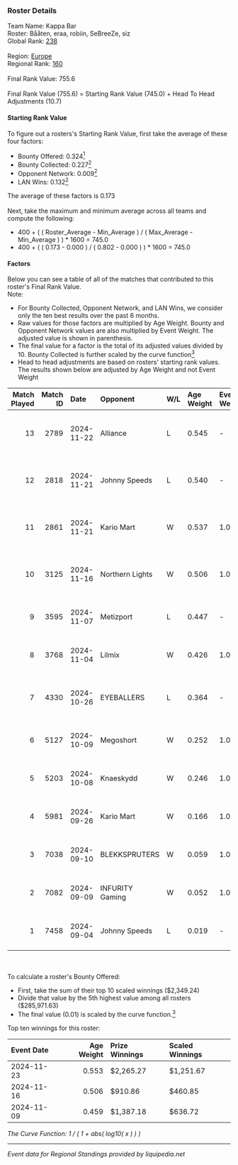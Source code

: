 ### Roster Details<br />
Team Name: Kappa Bar<br />
Roster: Bååten, eraa, robiin, SeBreeZe, siz<br />
Global Rank: [238](../../standings_global_2025_02_28.md)<br />
<br />
Region: [Europe]( ../../standings_europe_2025_02_28.md)<br />
Regional Rank: [160]( ../../standings_europe_2025_02_28.md)<br />
<br />
Final Rank Value:  755.6<br />
<br />
Final Rank Value (755.6) = Starting Rank Value (745.0) + Head To Head Adjustments (10.7)<br />

#### Starting Rank Value<br />
To figure out a rosters's Starting Rank Value, first take the average of these four factors:<br />
- Bounty Offered: 0.324[<sup>1</sup>](#table2)
- Bounty Collected: 0.227[<sup>2</sup>](#table1)
- Opponent Network: 0.009[<sup>2</sup>](#table1)
- LAN Wins: 0.132[<sup>2</sup>](#table1)

The average of these factors is 0.173<br />
<br />
Next, take the maximum and minimum average across all teams and compute the following:<br />
- 400 + ( ( Roster_Average - Min_Average ) / ( Max_Average - Min_Average ) ) * 1600 = 745.0
- 400 + ( ( 0.173 - 0.000 ) / ( 0.802 - 0.000 ) ) * 1600 = 745.0


#### Factors<br />
Below you can see a table of all of the matches that contributed to this roster's Final Rank Value.<br />
Note:<br />

- For Bounty Collected, Opponent Network, and LAN Wins, we consider only the ten best results over the past 6 months.
- Raw values for those factors are multiplied by Age Weight. Bounty and Opponent Network values are also multiplied by Event Weight. The adjusted value is shown in parenthesis.
- The final value for a factor is the total of its adjusted values divided by 10. Bounty Collected is further scaled by the curve function[<sup>3</sup>](#curveFunction)
- Head to head adjustments are based on rosters' starting rank values. The results shown below are adjusted by Age Weight and not Event Weight
<span id="table1"></span><br />


| Match Played | Match ID | Date       | Opponent        | W/L | Age Weight | Event Weight | Bounty Collected | Opponent Network | LAN Wins  | H2H Adj. | Roster                               |
| -: | -: | :- | :- | :- | :- | :- | :- | :- | :- | -: | :- |
|           13 |     2789 | 2024-11-22 | Alliance        | L   | 0.545      | -            | -                | -                | -         |    -2.15 | Bååten, eraa, robiin, SeBreeZe, siz  |
|           12 |     2818 | 2024-11-21 | Johnny Speeds   | L   | 0.540      | -            | -                | -                | -         |    -2.18 | Bååten, eraa, robiin, SeBreeZe, siz  |
|           11 |     2861 | 2024-11-21 | Kario Mart      | W   | 0.537      | 1.000        | 0.004 (0.002)    | 0.070 (0.037)    | 1 (0.537) |     6.22 | Bååten, eraa, robiin, SeBreeZe, siz  |
|           10 |     3125 | 2024-11-16 | Northern Lights | W   | 0.506      | 1.000        | 0.001 (0.000)    | 0.000 (0.000)    | 1 (0.506) |     3.44 | eraa, robiin, SeBreeZe, siz, Twinkey |
|            9 |     3595 | 2024-11-07 | Metizport       | L   | 0.447      | -            | -                | -                | -         |    -0.51 | eraa, robiin, SeBreeZe, siz, virree  |
|            8 |     3768 | 2024-11-04 | Lilmix          | W   | 0.426      | 1.000        | 0.001 (0.000)    | 0.027 (0.012)    | 0 (0.000) |     3.02 | b0bbzki, Bååten, eraa, robiin, siz   |
|            7 |     4330 | 2024-10-26 | EYEBALLERS      | L   | 0.364      | -            | -                | -                | -         |    -2.67 | eraa, Lekr0, robiin, Sapec, SeBreeZe |
|            6 |     5127 | 2024-10-09 | Megoshort       | W   | 0.252      | 1.000        | 0.000 (0.000)    | 0.120 (0.030)    | 0 (0.000) |     1.94 | eraa, robiin, SeBreeZe, siz, virree  |
|            5 |     5203 | 2024-10-08 | Knaeskydd       | W   | 0.246      | 1.000        | 0.000 (0.000)    | 0.000 (0.000)    | 0 (0.000) |     0.97 | eraa, robiin, SeBreeZe, siz, virree  |
|            4 |     5981 | 2024-09-26 | Kario Mart      | W   | 0.166      | 1.000        | 0.004 (0.001)    | 0.070 (0.012)    | 0 (0.000) |     1.92 | b0bbzki, Bååten, eraa, robiin, siz   |
|            3 |     7038 | 2024-09-10 | BLEKKSPRUTERS   | W   | 0.059      | 1.000        | 0.000 (0.000)    | 0.003 (0.000)    | 0 (0.000) |     0.23 | eraa, Ludwig, robiin, siz, virree    |
|            2 |     7082 | 2024-09-09 | INFURITY Gaming | W   | 0.052      | 1.000        | 0.001 (0.000)    | 0.032 (0.002)    | 0 (0.000) |     0.53 | eraa, Ludwig, robiin, siz, virree    |
|            1 |     7458 | 2024-09-04 | Johnny Speeds   | L   | 0.019      | -            | -                | -                | -         |    -0.09 | b0bbzki, Bååten, eraa, robiin, siz   |

<br />
<span id="table2"></span><br />
To calculate a roster's Bounty Offered:<br />

- First, take the sum of their top 10 scaled winnings ($2,349.24)
- Divide that value by the 5th highest value among all rosters ($285,971.63)
- The final value (0.01) is scaled by the curve function.[<sup>3</sup>](#curveFunction)

Top ten winnings for this roster:<br />

| Event Date | Age Weight | Prize Winnings | Scaled Winnings |
| :- | -: | :- | :- |
| 2024-11-23 |      0.553 | $2,265.27      | $1,251.67       |
| 2024-11-16 |      0.506 | $910.86        | $460.85         |
| 2024-11-09 |      0.459 | $1,387.18      | $636.72         |


<span id="curveFunction"></span>_The Curve Function: 1 / ( 1 + abs( log10( x ) ) )_<br />

---
_Event data for Regional Standings provided by liquipedia.net_<br />
